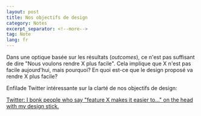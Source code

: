 ```yaml
---
layout: post
title: Nos objectifs de design
category: Notes
excerpt_separator: <!--more-->
tag: Note
lang: fr
---
```


Dans une optique basée sur les résultats (*outcomes*), ce n'est pas suffisant de dire "Nous voulons rendre X plus facile". Cela implique que X n'est pas facile aujourd'hui, mais pourquoi? En quoi est-ce que le design proposé va rendre X plus facile? 

<!--more-->


Enfilade Twitter intéressante sur la clarté de nos objectifs de design:

[Twitter: I bonk people who say "feature X makes it easier to..." on the head with my design stick. ](https://twitter.com/PavelASamsonov/status/1597660843746897922)
